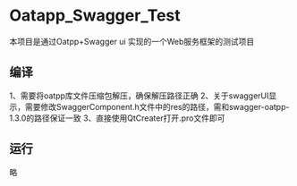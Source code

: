 # Oatapp_Swagger_Test
本项目是通过Oatpp+Swagger ui 实现的一个Web服务框架的测试项目
## 编译
1、需要将oatpp库文件压缩包解压，确保解压路径正确
2、关于swaggerUI显示，需要修改SwaggerComponent.h文件中的res的路径，需和swagger-oatpp-1.3.0的路径保证一致
3、直接使用QtCreater打开.pro文件即可
## 运行
略
